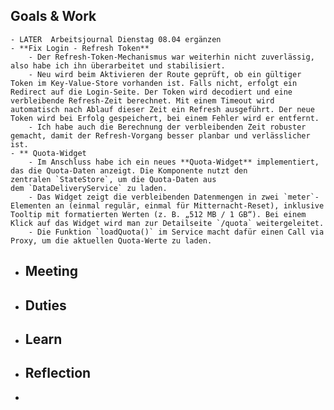 ## Goals & Work
	- LATER  Arbeitsjournal Dienstag 08.04 ergänzen
	- **Fix Login - Refresh Token**
		- Der Refresh-Token-Mechanismus war weiterhin nicht zuverlässig, also habe ich ihn überarbeitet und stabilisiert.
		- Neu wird beim Aktivieren der Route geprüft, ob ein gültiger Token im Key-Value-Store vorhanden ist. Falls nicht, erfolgt ein Redirect auf die Login-Seite. Der Token wird decodiert und eine verbleibende Refresh-Zeit berechnet. Mit einem Timeout wird automatisch nach Ablauf dieser Zeit ein Refresh ausgeführt. Der neue Token wird bei Erfolg gespeichert, bei einem Fehler wird er entfernt.
		- Ich habe auch die Berechnung der verbleibenden Zeit robuster gemacht, damit der Refresh-Vorgang besser planbar und verlässlicher ist.
	- ** Quota-Widget
		- Im Anschluss habe ich ein neues **Quota-Widget** implementiert, das die Quota-Daten anzeigt. Die Komponente nutzt den zentralen `StateStore`, um die Quota-Daten aus dem `DataDeliveryService` zu laden.
		- Das Widget zeigt die verbleibenden Datenmengen in zwei `meter`-Elementen an (einmal regulär, einmal für Mitternacht-Reset), inklusive Tooltip mit formatierten Werten (z. B. „512 MB / 1 GB“). Bei einem Klick auf das Widget wird man zur Detailseite `/quota` weitergeleitet.
		- Die Funktion `loadQuota()` im Service macht dafür einen Call via Proxy, um die aktuellen Quota-Werte zu laden.
- ## Meeting
- ## Duties
- ## Learn
- ## Reflection
-
